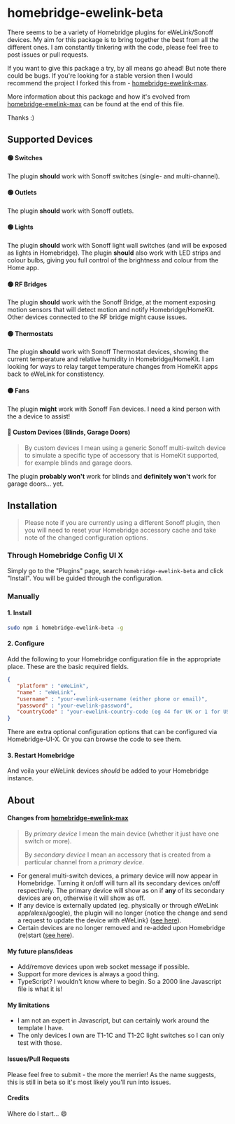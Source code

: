 # homebridge-ewelink-beta
There seems to be a variety of Homebridge plugins for eWeLink/Sonoff devices. My aim for this package is to bring together the best from all the different ones. I am constantly tinkering with the code, please feel free to post issues or pull requests.

If you want to give this package a try, by all means go ahead! But note there could be bugs. If you're looking for a stable version then I would recommend the project I forked this from - [homebridge-ewelink-max](https://github.com/howanghk/homebridge-ewelink).

More information about this package and how it's evolved from [homebridge-ewelink-max](https://github.com/howanghk/homebridge-ewelink) can be found at the end of this file.

Thanks :)
## Supported Devices
#### 🟢 Switches
The plugin **should** work with Sonoff switches (single- and multi-channel).
#### 🟢 Outlets
The plugin **should** work with Sonoff outlets.
#### 🟢 Lights
The plugin **should** work with Sonoff light wall switches (and will be exposed as lights in Homebridge). The plugin **should** also work with LED strips and colour bulbs, giving you full control of the brightness and colour from the Home app.
#### 🟢 RF Bridges
The plugin **should** work with the Sonoff Bridge, at the moment exposing motion sensors that will detect motion and notify Homebridge/HomeKit. Other devices connected to the RF bridge might cause issues.
#### 🟢 Thermostats
The plugin **should** work with Sonoff Thermostat devices, showing the current temperature and relative humidity in Homebridge/HomeKit. I am looking for ways to relay target temperature changes from HomeKit apps back to eWeLink for constistency.
#### 🟠 Fans
The plugin **might** work with Sonoff Fan devices. I need a kind person with the a device to assist!
#### 🔴 Custom Devices (Blinds, Garage Doors)
> By custom devices I mean using a generic Sonoff multi-switch device to simulate a specific type of accessory that is HomeKit supported, for example blinds and garage doors.

The plugin **probably won't** work for blinds and **definitely won't** work for garage doors... yet.
## Installation
> Please note if you are currently using a different Sonoff plugin, then you will need to reset your Homebridge accessory cache and take note of the changed configuration options.
### Through Homebridge Config UI X
Simply go to the "Plugins" page, search `homebridge-ewelink-beta` and click "Install". You will be guided through the configuration.
### Manually
#### 1. Install
```bash
sudo npm i homebridge-ewelink-beta -g
```
#### 2. Configure
Add the following to your Homebridge configuration file in the appropriate place. These are the basic required fields.
```json
{
   "platform" : "eWeLink",
   "name" : "eWeLink",
   "username" : "your-ewelink-username (either phone or email)",
   "password" : "your-ewelink-password",
   "countryCode" : "your-ewelink-country-code (eg 44 for UK or 1 for USA)"
}
```
There are extra optional configuration options that can be configured via Homebridge-UI-X. Or you can browse the code to see them.
#### 3. Restart Homebridge
And voila your eWeLink devices *should* be added to your Homebridge instance.
## About
#### Changes from [homebridge-ewelink-max](https://github.com/howanghk/homebridge-ewelink)
> By *primary device* I mean the main device (whether it just have one switch or more).
> 
> By *secondary device* I mean an accessory that is created from a particular channel from a *primary device*.
- For general multi-switch devices, a primary device will now appear in Homebridge. Turning it on/off will turn all its secondary devices on/off respectively. The primary device will show as on if **any** of its secondary devices are on, otherwise it will show as off.
- If any device is externally updated (eg. physically or through eWeLink app/alexa/google), the plugin will no longer {notice the change and send a request to update the device with eWeLink} ([see here](https://github.com/howanghk/homebridge-ewelink/issues/96)).
- Certain devices are no longer removed and re-added upon Homebridge (re)start ([see here](https://github.com/howanghk/homebridge-ewelink/issues/105)).
#### My future plans/ideas
- Add/remove devices upon web socket message if possible.
- Support for more devices is always a good thing.
- TypeScript? I wouldn't know where to begin. So a 2000 line Javascript file is what it is!
#### My limitations
- I am not an expert in Javascript, but can certainly work around the template I have.
- The only devices I own are T1-1C and T1-2C light switches so I can only test with those.
#### Issues/Pull Requests
Please feel free to submit - the more the merrier! As the name suggests, this is still in beta so it's most likely you'll run into issues.
#### Credits
Where do I start... 😄
